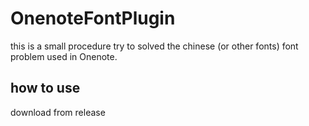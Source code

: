 # OnenoteFontPlugin

this is a small procedure try to solved the chinese (or other fonts) font problem used in Onenote.

## how to use


download from release